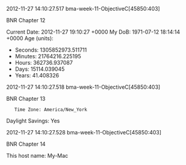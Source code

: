 2012-11-27 14:10:27.517 bma-week-11-ObjectiveC[45850:403] 

BNR Chapter 12

Current Date: 2012-11-27 19:10:27 +0000
      My DoB: 1971-07-12 18:14:14 +0000
Age (units):
  - Seconds: 1305852973.511711
  - Minutes: 21764216.225195
  -   Hours: 362736.937087
  -    Days: 15114.039045
  -   Years: 41.408326

2012-11-27 14:10:27.518 bma-week-11-ObjectiveC[45850:403] 

BNR Chapter 13

       Time Zone: America/New_York
Daylight Savings: Yes

2012-11-27 14:10:27.528 bma-week-11-ObjectiveC[45850:403] 

BNR Chapter 14

This host name: My-Mac

